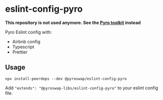 # eslint-config-pyro

**This repository is not used anymore. See the [Pyro toolkit](https://github.com/pyroswap/pyro-toolkit) instead**

Pyro Eslint config with:

- Airbnb config
- Typescript
- Prettier

## Usage

```
npx install-peerdeps --dev @pyroswap/eslint-config-pyro
```

Add `"extends": "@pyroswap-libs/eslint-config-pyro"` to your eslint config file.
